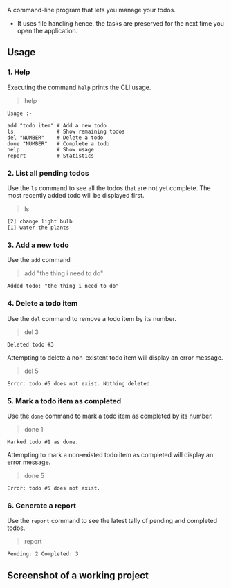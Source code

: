 A command-line program that lets you manage your todos.

- It uses file handling hence, the tasks are preserved for the next time you open the application.

## Usage

### 1. Help

Executing the command `help` prints the CLI usage.

> help

```
Usage :-

add "todo item" # Add a new todo
ls              # Show remaining todos
del "NUMBER"    # Delete a todo
done "NUMBER"   # Complete a todo
help            # Show usage
report          # Statistics
```   

### 2. List all pending todos

Use the `ls` command to see all the todos that are not yet complete. The most recently added todo will be displayed first.

> ls

```
[2] change light bulb
[1] water the plants
```

### 3. Add a new todo

Use the `add` command

> add "the thing i need to do"

```
Added todo: "the thing i need to do"
```

### 4. Delete a todo item

Use the `del` command to remove a todo item by its number.

> del 3

```
Deleted todo #3
```

Attempting to delete a non-existent todo item will display an error message.

> del 5

```
Error: todo #5 does not exist. Nothing deleted.
```

### 5. Mark a todo item as completed

Use the `done` command to mark a todo item as completed by its number.

> done 1

```
Marked todo #1 as done.
```

Attempting to mark a non-existed todo item as completed will display an error message.

> done 5

```
Error: todo #5 does not exist.
```

### 6. Generate a report

Use the `report` command to see the latest tally of pending and completed todos.

> report

```
Pending: 2 Completed: 3
```


## Screenshot of a working project

